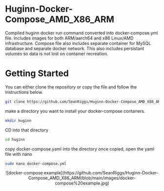 # Huginn-Docker-Compose_AMD_X86_ARM
Compiled huginn docker run command converted into docker-compose.yml file. Includes images for both ARM/aarch64 and x86 Linux/AMD infrastructure. Compose file also includes separate container for MySQL database and separate docker network. This also includes persistant volumes so data is not lost on container recreation.

# Getting Started

You can either clone the repository or copy the file and follow the instructions below.

```bash
git clone https://github.com/SeanRiggs/Huginn-Docker-Compose_AMD_X86_ARM.git
```

make a directory you want to install your docker-compose contaners.

```bash
mkdir huginn
```

CD into that directory

```bash
cd huginn
```

copy docker-compose.yaml into the directory
once copied, open the yaml file with nano

```bash
sudo nano docker-compose.yml
```
<p align="center">![docker-compose example](https://github.com/SeanRiggs/Huginn-Docker-Compose_AMD_X86_ARM/blob/main/images/docker-compose%20example.jpg)</p>


